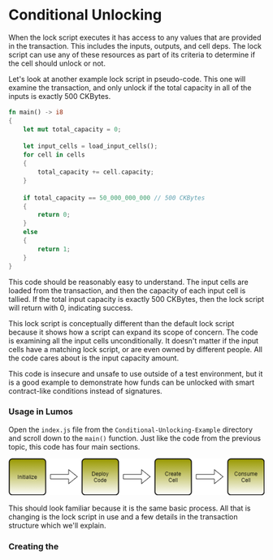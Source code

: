 # Conditional Unlocking

When the lock script executes it has access to any values that are provided in the transaction. This includes the inputs, outputs, and cell deps. The lock script can use any of these resources as part of its criteria to determine if the cell should unlock or not.

Let's look at another example lock script in pseudo-code. This one will examine the transaction, and only unlock if the total capacity in all of the inputs is exactly 500 CKBytes.

```rust
fn main() -> i8
{
    let mut total_capacity = 0;
    
    let input_cells = load_input_cells();
    for cell in cells
    {
        total_capacity += cell.capacity;
    }

    if total_capacity == 50_000_000_000 // 500 CKBytes
    {
        return 0;
    }
    else
    {
        return 1;
    }
}
```

This code should be reasonably easy to understand. The input cells are loaded from the transaction, and then the capacity of each input cell is tallied. If the total input capacity is exactly 500 CKBytes, then the lock script will return with 0, indicating success.

This lock script is conceptually different than the default lock script because it shows how a script can expand its scope of concern. The code is examining all the input cells unconditionally. It doesn't matter if the input cells have a matching lock script, or are even owned by different people. All the code cares about is the input capacity amount.

This code is insecure and unsafe to use outside of a test environment, but it is a good example to demonstrate how funds can be unlocked with smart contract-like conditions instead of signatures.

### Usage in Lumos

Open the `index.js` file from the `Conditional-Unlocking-Example` directory and scroll down to the `main()` function. Just like the code from the previous topic, this code has four main sections.

![](../.gitbook/assets/example-flow.png)

This should look familiar because it is the same basic process. All that is changing is the lock script in use and a few details in the transaction structure which we'll explain.

### Creating the 

